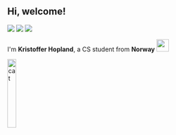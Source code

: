 <h2>Hi, welcome! </h2>
 
![](https://visitor-badge.glitch.me/badge?page_id=97krihop.97krihop) ![](http://hits.dwyl.com/97krihop/97krihop.svg) [![](https://img.shields.io/badge/follow-me-inactive?logo=github&style=flat-square)](https://github.com/97krihop) 

I'm **Kristoffer Hopland**, a CS student from **Norway** <img src="https://www.flaticon.com/svg/static/icons/svg/939/939700.svg" width="28" />

<img align="center" src="https://media.giphy.com/media/3oKIPnAiaMCws8nOsE/giphy.gif?cid=ecf05e47p9ti2pxjdhv5yol5g21vcjrfwfnjclddsriibzpq&rid=giphy.gif" alt="cat" width="20%" height="20%">
